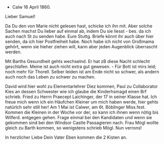 + Calw 16 April 1860.

Lieber Samuel!

Da Du den von Marie nicht gelesen hast, schicke ich ihn mit. Aber solche Sachen machst Du lieber auf einmal ab, indem Du sie liesst - bes. da ich auch nach St zu senden habe. Eure Stuttg. Briefe könnt ihr auch über hier senden, da ich hier Postfreiheit habe. Noch habe ich nicht von Großmama gehört, wenn sie hieher ziehen will, kann aber jeden Augenblick überrascht werden.

Mit Barths Gesundheit gehts wechselnd. Er hat zB diese Nacht schlecht geschlafen. Meine ist auch nicht extra gut gewesen. - Für Bott ist mirs leid; noch mehr für Thorell. Selber leiden ist am Ende nicht so schwer, als andern auch noch das Leben zu schwer zu machen.

David wird hier wohl zu Elementarlehrer Diez kommen, Paul zu Collaborator Kies an dessen Schwester wie ich glaube die Kinderhsmagd einen Brf schrieb. Fried zu Herrn Praecept Laichinger, der 17 in seiner Klasse hat. Ich freue mich wenn ich ein Häufchen Kleiner um mich haben werde, hier gehts natürlch sehr still her! Am 1 Mai ist Calwer, am 6t. Böblinger Miss.fest. Kommen die Kleinen in der Woche vor der, so kann ich ihnen wenn nötig bis Wilferd. entgegen gehen. Frage einmal bei den Kandidaten und wenn sie gekommen sind bei den Windsor Castle Passagieren nach. Frau Mögl wollte gleich zu Barth kommen, so wenigstens schrieb Mögl. Nun verrons!

 In herzlicher Liebe
 Dein Vater
Eben kommen die 2 Kisten an.
